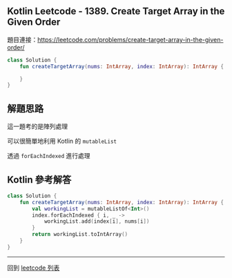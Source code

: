 ## Kotlin Leetcode - 1389. Create Target Array in the Given Order

題目連接：<https://leetcode.com/problems/create-target-array-in-the-given-order/>

```kotlin
class Solution {
    fun createTargetArray(nums: IntArray, index: IntArray): IntArray {

    }
}
```

## 解題思路

這一題考的是陣列處理

可以很簡單地利用 Kotlin 的 `mutableList`

透過 `forEachIndexed` 進行處理

## Kotlin 參考解答

```kotlin
class Solution {
    fun createTargetArray(nums: IntArray, index: IntArray): IntArray {
        val workingList = mutableListOf<Int>()
        index.forEachIndexed { i, _ ->
            workingList.add(index[i], nums[i])
        }
        return workingList.toIntArray()
    }
}
```

------

回到 [leetcode 列表](index.md)
